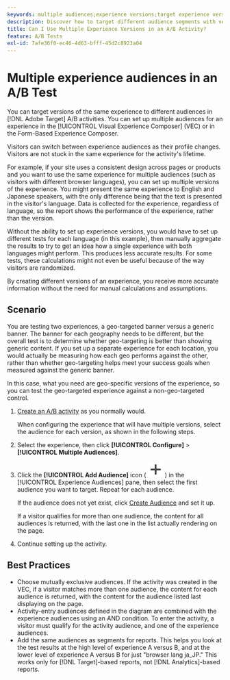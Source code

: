 ```yaml
---
keywords: multiple audiences;experience versions;target experience versions
description: Discover how to target different audience segments with versions of the same experience in A/B activities.
title: Can I Use Multiple Experience Versions in an A/B Activity?
feature: A/B Tests
exl-id: 7afe36f0-ec46-4d63-bfff-45d2c8923a04
---
```

# Multiple experience audiences in an A/B Test

You can target versions of the same experience to different audiences in [!DNL Adobe Target] A/B activities. You can set up multiple audiences for an experience in the [!UICONTROL Visual Experience Composer] (VEC) or in the Form-Based Experience Composer.

Visitors can switch between experience audiences as their profile changes. Visitors are not stuck in the same experience for the activity's lifetime.

For example, if your site uses a consistent design across pages or products and you want to use the same experience for multiple audiences (such as visitors with different browser languages), you can set up multiple versions of the experience. You might present the same experience to English and Japanese speakers, with the only difference being that the text is presented in the visitor's language. Data is collected for the experience, regardless of language, so the report shows the performance of the experience, rather than the version.

Without the ability to set up experience versions, you would have to set up different tests for each language (in this example), then manually aggregate the results to try to get an idea how a single experience with both languages might perform. This produces less accurate results. For some tests, these calculations might not even be useful because of the way visitors are randomized.

By creating different versions of an experience, you receive more accurate information without the need for manual calculations and assumptions.

## Scenario

You are testing two experiences, a geo-targeted banner versus a generic banner. The banner for each geography needs to be different, but the overall test is to determine whether geo-targeting is better than showing generic content. If you set up a separate experience for each location, you would actually be measuring how each geo performs against the other, rather than whether geo-targeting helps meet your success goals when measured against the generic banner.

In this case, what you need are geo-specific versions of the experience, so you can test the geo-targeted experience against a non-geo-targeted control. 

1. [Create an A/B activity](/help/main/c-activities/t-test-ab/t-test-create-ab/test-create-ab.md) as you normally would.

   When configuring the experience that will have multiple versions, select the audience for each version, as shown in the following steps. 
   
1. Select the experience, then click **[!UICONTROL Configure]** > **[!UICONTROL Multiple Audiences]**.

1. Click the **[!UICONTROL Add Audience]** icon ( ![Add icon](/help/main/assets/icons/Add.svg) ) in the [!UICONTROL Experience Audiences] pane, then select the first audience you want to target. Repeat for each audience.

   If the audience does not yet exist, click [Create Audience](/help/main/c-target/c-audiences/create-audience.md#task_E18BD77A9A8F4ED0AC50569F94556558) and set it up.

   If a visitor qualifies for more than one audience, the content for all audiences is returned, with the last one in the list actually rendering on the page.

1. Continue setting up the activity.

## Best Practices

* Choose mutually exclusive audiences. If the activity was created in the VEC, if a visitor matches more than one audience, the content for each audience is returned, with the content for the audience listed last displaying on the page. 
* Activity-entry audiences defined in the diagram are combined with the experience audiences using an AND condition. To enter the activity, a visitor must qualify for the activity audience, and one of the experience audiences. 
* Add the same audiences as segments for reports. This helps you look at the test results at the high level of experience A versus B, and at the lower level of experience A versus B for just "browser lang ja_JP." This works only for [!DNL Target]-based reports, not [!DNL Analytics]-based reports.
